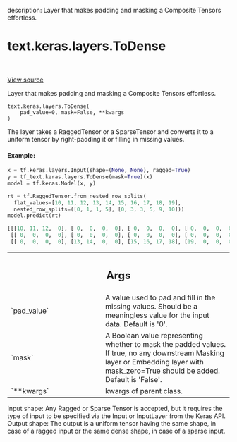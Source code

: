 description: Layer that makes padding and masking a Composite Tensors
effortless.

<div itemscope itemtype="http://developers.google.com/ReferenceObject">
<meta itemprop="name" content="text.keras.layers.ToDense" />
<meta itemprop="path" content="Stable" />
<meta itemprop="property" content="__init__"/>
<meta itemprop="property" content="__new__"/>
</div>

# text.keras.layers.ToDense

<!-- Insert buttons and diff -->

<table class="tfo-notebook-buttons tfo-api nocontent" align="left">

</table>

<a target="_blank" href="https://github.com/tensorflow/text/tree/master/tensorflow_text/python/keras/layers/todense.py">View
source</a>

Layer that makes padding and masking a Composite Tensors effortless.

<pre class="devsite-click-to-copy prettyprint lang-py tfo-signature-link">
<code>text.keras.layers.ToDense(
    pad_value=0, mask=False, **kwargs
)
</code></pre>

<!-- Placeholder for "Used in" -->

The layer takes a RaggedTensor or a SparseTensor and converts it to a uniform
tensor by right-padding it or filling in missing values.

#### Example:

```python
x = tf.keras.layers.Input(shape=(None, None), ragged=True)
y = tf_text.keras.layers.ToDense(mask=True)(x)
model = tf.keras.Model(x, y)

rt = tf.RaggedTensor.from_nested_row_splits(
  flat_values=[10, 11, 12, 13, 14, 15, 16, 17, 18, 19],
  nested_row_splits=([0, 1, 1, 5], [0, 3, 3, 5, 9, 10]))
model.predict(rt)

[[[10, 11, 12,  0], [ 0,  0,  0,  0], [ 0,  0,  0,  0], [ 0,  0,  0,  0]],
 [[ 0,  0,  0,  0], [ 0,  0,  0,  0], [ 0,  0,  0,  0], [ 0,  0,  0,  0]],
 [[ 0,  0,  0,  0], [13, 14,  0,  0], [15, 16, 17, 18], [19,  0,  0,  0]]]
```

<!-- Tabular view -->
 <table class="responsive fixed orange">
<colgroup><col width="214px"><col></colgroup>
<tr><th colspan="2"><h2 class="add-link">Args</h2></th></tr>

<tr>
<td>
`pad_value`
</td>
<td>
A value used to pad and fill in the missing values. Should be a
meaningless value for the input data. Default is '0'.
</td>
</tr><tr>
<td>
`mask`
</td>
<td>
A Boolean value representing whether to mask the padded values. If
true, no any downstream Masking layer or Embedding layer with
mask_zero=True should be added. Default is 'False'.
</td>
</tr><tr>
<td>
`**kwargs`
</td>
<td>
kwargs of parent class.
</td>
</tr>
</table>

Input shape: Any Ragged or Sparse Tensor is accepted, but it requires the type
of input to be specified via the Input or InputLayer from the Keras API. Output
shape: The output is a uniform tensor having the same shape, in case of a ragged
input or the same dense shape, in case of a sparse input.
